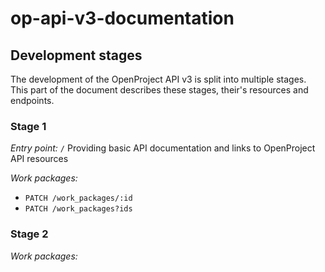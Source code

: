 op-api-v3-documentation
=======================

Development stages
-----------------------------

The development of the OpenProject API v3 is split into multiple stages.
This part of the document describes these stages, their's resources and
endpoints.

### Stage 1

*Entry point:* `/`
Providing basic API documentation and links to OpenProject API resources

*Work packages:*
* `PATCH /work_packages/:id`
* `PATCH /work_packages?ids`

### Stage 2

*Work packages:*
